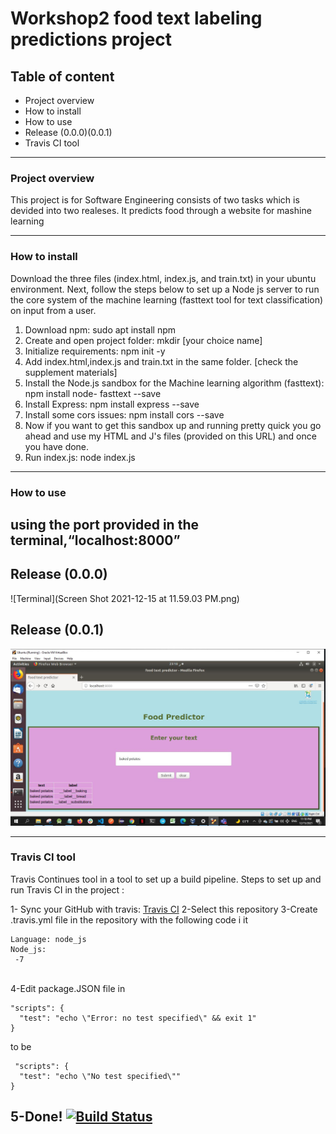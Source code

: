 # Workshop2 food text labeling predictions project

## Table of content
- Project overview 
- How to install
- How to use
- Release (0.0.0)(0.0.1)
- Travis CI tool
---

### Project overview
This project is for Software Engineering consists of two tasks which is devided into two realeses. It predicts food through a website for mashine learning


---

### How to install

Download the three files (index.html, index.js, and train.txt) in your ubuntu environment.
Next, follow the steps below to set up a Node js server to run the core system of the machine learning (fasttext tool for text classification) on input from a user.
1. Download npm: sudo apt install npm
2. Create and open project folder: mkdir [your choice name]
3. Initialize requirements: npm init -y
4. Add index.html,index.js and train.txt in the same folder. [check the supplement materials]
5. Install the Node.js sandbox for the Machine learning algorithm (fasttext): npm install node-
   fasttext  --save
6. Install Express: npm install express --save
7. Install some cors issues: npm install cors --save
8. Now if you want to get this sandbox up and running pretty quick you go ahead and use my
HTML and J's files (provided on this URL) and once you have done.
9. Run index.js: node index.js
---

### How to use
using the port provided in the terminal,“localhost:8000”
---
## Release (0.0.0)
![Terminal](Screen Shot 2021-12-15 at 11.59.03 PM.png)

## Release (0.0.1)
![Output](screenscreen.JPG)

---

### Travis CI tool 


Travis Continues tool in a tool to set up a build pipeline.
Steps to set up and run Travis CI in the project :

1- Sync your GitHub with travis: [Travis CI](https://www.travis-ci.com/)
2-Select this repository
3-Create .travis.yml file in the repository with the following code i it<br>

```
Language: node_js
Node_js: 
 -7
```
<br>
4-Edit package.JSON file in 

```
"scripts": {
  "test": "echo \"Error: no test specified\" && exit 1"
} 
```
to be 
```
 "scripts": {
  "test": "echo \"No test specified\""
} 
```

5-Done!
[![Build Status](https://app.travis-ci.com/AlhanoufAlmans/Workshop2.svg?branch=master)](https://app.travis-ci.com/AlhanoufAlmans/Workshop2)
---
